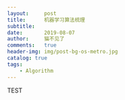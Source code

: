```yaml
---
layout:     post
title:      机器学习算法梳理
subtitle:
date:       2019-08-07
author:     猫不见了
comments:   true
header-img: img/post-bg-os-metro.jpg
catalog: true
tags:
    - Algorithm
---
```


TEST
